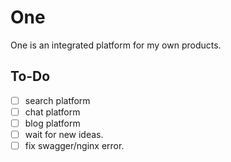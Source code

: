 # One
One is an integrated platform for my own products.

## To-Do

- [ ] search platform
- [ ] chat platform
- [ ] blog platform
- [ ] wait for new ideas.
- [ ] fix swagger/nginx error.